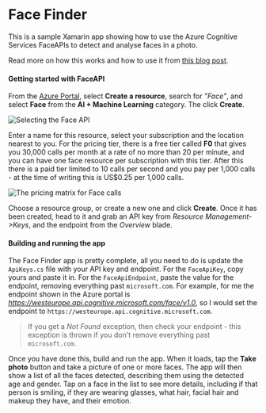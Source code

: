 # Face Finder

This is a sample Xamarin app showing how to use the Azure Cognitive Services FaceAPIs to detect and analyse faces in a photo.

Read more on how this works and how to use it from [this blog post](https://www.jimbobbennett.io/face-identification-with-azure-faceapi/).

#### Getting started with FaceAPI

From the [Azure Portal](https://portal.azure.com/?WT.mc_id=azureportal-blog-jabenn), select __Create a resource__, search for _"Face"_, and select __Face__ from the __AI + Machine Learning__ category. The click __Create__.

![Selecting the Face API](https://www.jimbobbennett.io/content/images/2018/11/2018-11-05_11-20-49.png)

Enter a name for this resource, select your subscription and the location nearest to you. For the pricing tier, there is a free tier called __F0__ that gives you 30,000 calls per month at a rate of no more than 20 per minute, and you can have one face resource per subscription with this tier. After this there is a paid tier limited to 10 calls per second and you pay per 1,000 calls - at the time of writing this is US$0.25 per 1,000 calls.

![The pricing matrix for Face calls](https://www.jimbobbennett.io/content/images/2018/11/2018-11-05_11-24-47.png)

Choose a resource group, or create a new one and click __Create__. Once it has been created, head to it and grab an API key from _Resource Management->Keys_, and the endpoint from the _Overview_ blade.

#### Building and running the app

The Face Finder app is pretty complete, all you need to do is update the `ApiKeys.cs` file with your API key and endpoint. For the `FaceApiKey`, copy yours and paste it in. For the `FaceApiEndpoint`, paste the value for the endpoint, removing everything past `microsoft.com`. For example, for me the endpoint shown in the Azure portal is _https://westeurope.api.cognitive.microsoft.com/face/v1.0_, so I would set the endpoint to `https://westeurope.api.cognitive.microsoft.com`.

> If you get a _Not Found_ exception, then check your endpoint - this exception is thrown if you don't remove everything past `microsoft.com`.

Once you have done this, build and run the app. When it loads, tap the __Take photo__ button and take a picture of one or more faces. The app will then show a list of all the faces detected, describing them using the detected age and gender. Tap on a face in the list to see more details, including if that person is smiling, if they are wearing glasses, what hair, facial hair and makeup they have, and their emotion.
